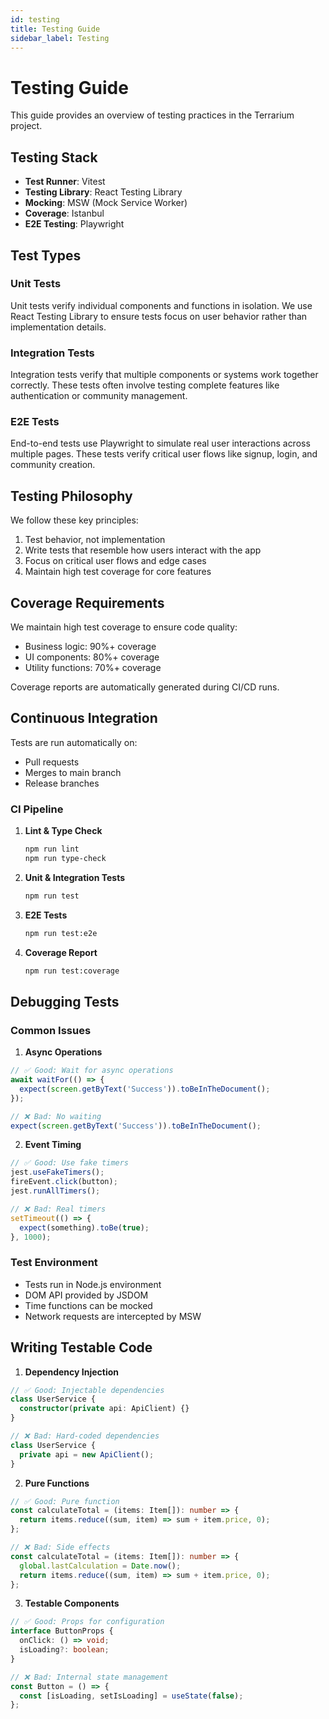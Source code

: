 ```yaml
---
id: testing
title: Testing Guide
sidebar_label: Testing
---
```


# Testing Guide

This guide provides an overview of testing practices in the Terrarium project.

## Testing Stack

- **Test Runner**: Vitest
- **Testing Library**: React Testing Library
- **Mocking**: MSW (Mock Service Worker)
- **Coverage**: Istanbul
- **E2E Testing**: Playwright

## Test Types

### Unit Tests

Unit tests verify individual components and functions in isolation. We use React Testing Library to ensure tests focus on user behavior rather than implementation details.

### Integration Tests

Integration tests verify that multiple components or systems work together correctly. These tests often involve testing complete features like authentication or community management.

### E2E Tests

End-to-end tests use Playwright to simulate real user interactions across multiple pages. These tests verify critical user flows like signup, login, and community creation.

## Testing Philosophy

We follow these key principles:

1. Test behavior, not implementation
2. Write tests that resemble how users interact with the app
3. Focus on critical user flows and edge cases
4. Maintain high test coverage for core features

## Coverage Requirements

We maintain high test coverage to ensure code quality:

- Business logic: 90%+ coverage
- UI components: 80%+ coverage
- Utility functions: 70%+ coverage

Coverage reports are automatically generated during CI/CD runs.

## Continuous Integration

Tests are run automatically on:

- Pull requests
- Merges to main branch
- Release branches

### CI Pipeline

1. **Lint & Type Check**

   ```bash
   npm run lint
   npm run type-check
   ```

2. **Unit & Integration Tests**

   ```bash
   npm run test
   ```

3. **E2E Tests**

   ```bash
   npm run test:e2e
   ```

4. **Coverage Report**
   ```bash
   npm run test:coverage
   ```

## Debugging Tests

### Common Issues

1. **Async Operations**

```typescript
// ✅ Good: Wait for async operations
await waitFor(() => {
  expect(screen.getByText('Success')).toBeInTheDocument();
});

// ❌ Bad: No waiting
expect(screen.getByText('Success')).toBeInTheDocument();
```

2. **Event Timing**

```typescript
// ✅ Good: Use fake timers
jest.useFakeTimers();
fireEvent.click(button);
jest.runAllTimers();

// ❌ Bad: Real timers
setTimeout(() => {
  expect(something).toBe(true);
}, 1000);
```

### Test Environment

- Tests run in Node.js environment
- DOM API provided by JSDOM
- Time functions can be mocked
- Network requests are intercepted by MSW

## Writing Testable Code

1. **Dependency Injection**

```typescript
// ✅ Good: Injectable dependencies
class UserService {
  constructor(private api: ApiClient) {}
}

// ❌ Bad: Hard-coded dependencies
class UserService {
  private api = new ApiClient();
}
```

2. **Pure Functions**

```typescript
// ✅ Good: Pure function
const calculateTotal = (items: Item[]): number => {
  return items.reduce((sum, item) => sum + item.price, 0);
};

// ❌ Bad: Side effects
const calculateTotal = (items: Item[]): number => {
  global.lastCalculation = Date.now();
  return items.reduce((sum, item) => sum + item.price, 0);
};
```

3. **Testable Components**

```typescript
// ✅ Good: Props for configuration
interface ButtonProps {
  onClick: () => void;
  isLoading?: boolean;
}

// ❌ Bad: Internal state management
const Button = () => {
  const [isLoading, setIsLoading] = useState(false);
};
```
